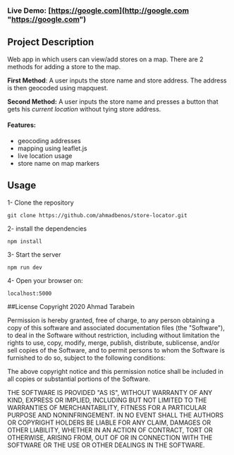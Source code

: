 ### Live Demo: [https://google.com](http://google.com "https://google.com")

## Project Description
Web app in which users can view/add stores on a map. There are 2 methods for adding a store to the map. 

**First Method**: A user inputs the store name and store address. The address is then geocoded using mapquest.

**Second Method:** A user inputs the store name and presses a button that gets his *current location* without tying store address.

#### Features:
- geocoding addresses
- mapping using leaflet.js
- live location usage
- store name on map markers

## Usage
1- Clone the repository

```
git clone https://github.com/ahmadbenos/store-locator.git
```

2- install the dependencies

```
npm install
```

3- Start the server

```
npm run dev 
```

4- Open your browser on:

```
localhost:5000
```

##License
Copyright 2020 Ahmad Tarabein

Permission is hereby granted, free of charge, to any person obtaining a copy of this software and associated documentation files (the "Software"), to deal in the Software without restriction, including without limitation the rights to use, copy, modify, merge, publish, distribute, sublicense, and/or sell copies of the Software, and to permit persons to whom the Software is furnished to do so, subject to the following conditions:

The above copyright notice and this permission notice shall be included in all copies or substantial portions of the Software.

THE SOFTWARE IS PROVIDED "AS IS", WITHOUT WARRANTY OF ANY KIND, EXPRESS OR IMPLIED, INCLUDING BUT NOT LIMITED TO THE WARRANTIES OF MERCHANTABILITY, FITNESS FOR A PARTICULAR PURPOSE AND NONINFRINGEMENT. IN NO EVENT SHALL THE AUTHORS OR COPYRIGHT HOLDERS BE LIABLE FOR ANY CLAIM, DAMAGES OR OTHER LIABILITY, WHETHER IN AN ACTION OF CONTRACT, TORT OR OTHERWISE, ARISING FROM, OUT OF OR IN CONNECTION WITH THE SOFTWARE OR THE USE OR OTHER DEALINGS IN THE SOFTWARE.

